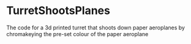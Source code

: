 # TurretShootsPlanes
 The code for a 3d printed turret that shoots down paper aeroplanes by chromakeying the pre-set colour of the paper aeroplane
